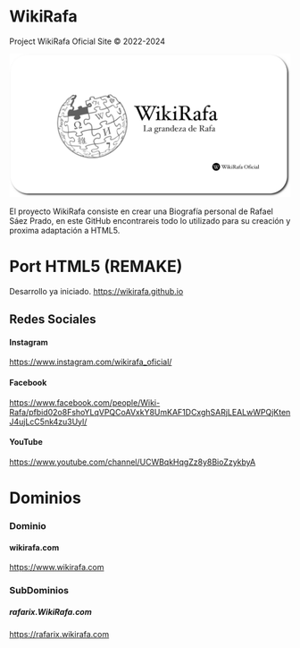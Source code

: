 # WikiRafa
Project WikiRafa Oficial Site ©
2022-2024

![WikiRafa](https://github.com/WikiRafa/.github/blob/main/assets/WikiRedonded.png)

El proyecto WikiRafa consiste en crear una Biografía personal de Rafael Sáez Prado, en este GitHub encontrareis todo lo utilizado para su creación y proxima adaptación a HTML5. 

# Port HTML5 (REMAKE)
Desarrollo ya iniciado.
https://wikirafa.github.io

## Redes Sociales

#### Instagram
https://www.instagram.com/wikirafa_oficial/

#### Facebook
https://www.facebook.com/people/Wiki-Rafa/pfbid02o8FshoYLqVPQCoAVxkY8UmKAF1DCxghSARjLEALwWPQjKtenJ4ujLcC5nk4zu3Uyl/

#### YouTube
https://www.youtube.com/channel/UCWBqkHqgZz8y8BioZzykbyA

# Dominios

### Dominio
#### wikirafa.com
https://www.wikirafa.com

### SubDominios
##### rafarix.WikiRafa.com
https://rafarix.wikirafa.com
